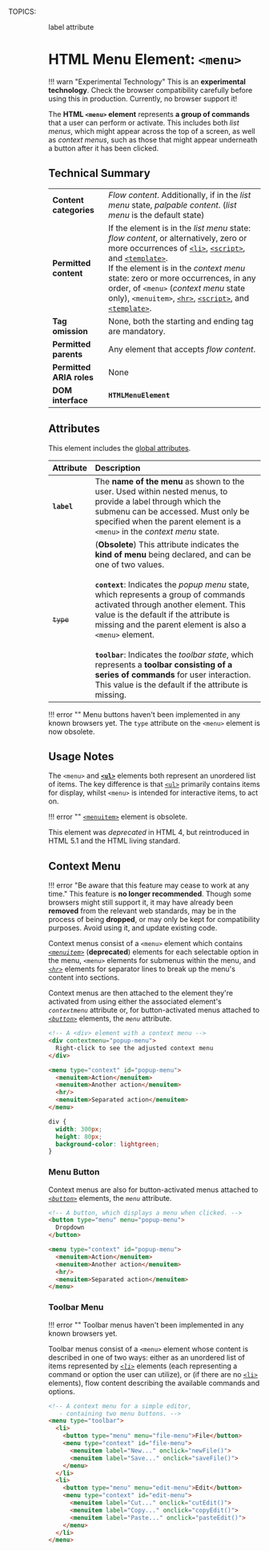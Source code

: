 TOPICS: <menu>
        <menu> label attribute

# HTML Menu Element: `<menu>`

!!! warn "Experimental Technology"
    This is an **experimental technology**.
    Check the browser compatibility carefully before using this in production.
    Currently, no browser support it!

The **HTML `<menu>` element** represents **a group of commands** that a user can perform or activate.
This includes both *list menus*, which might appear across the top of a screen, as well as *context menus*,
such as those that might appear underneath a button after it has been clicked.

## Technical Summary

|  |  |
| :-- | :-- |
| **Content categories** | *Flow content*. Additionally, if in the *list menu* state, *palpable content*. (*list menu* is the default state) |
| **Permitted content** | If the element is in the *list menu* state: *flow content*, or alternatively, zero or more occurrences of [`<li>`](/en/webfrontend/<li>), [`<script>`](/en/webfrontend/<script>), and [`<template>`](/en/webfrontend/<template>).<br>If the element is in the *context menu* state: zero or more occurrences, in any order, of `<menu>` (*context menu* state only), `<menuitem>`, [`<hr>`](/en/webfrontend/<hr>), [`<script>`](/en/webfrontend/<script>), and [`<template>`](/en/webfrontend/<template>). |
| **Tag omission**| None, both the starting and ending tag are mandatory. |
| **Permitted parents** | Any element that accepts *flow content*. |
| **Permitted ARIA roles** | None |
| **DOM interface** | **`HTMLMenuElement`** |

## Attributes

This element includes the [global attributes](/en/webfrontend/HTML_Global_Attributes).

| Attribute | Description |
| :-- | :-- |
| **`label`** | The **name of the menu** as shown to the user. Used within nested menus, to provide a label through which the submenu can be accessed. Must only be specified when the parent element is a `<menu>` in the *context menu* state.
| ~~`type`~~ | (**Obsolete**) This attribute indicates the **kind of menu** being declared, and can be one of two values.<br><br>**`context`**: Indicates the *popup menu* state, which represents a group of commands activated through another element. This value is the default if the attribute is missing and the parent element is also a `<menu>` element.<br><br>**`toolbar`**: Indicates the *toolbar state*, which represents a **toolbar consisting of a series of commands** for user interaction. This value is the default if the attribute is missing.

!!! error ""
    Menu buttons haven't been implemented in any known browsers yet. The `type` attribute on
    the `<menu>` element is now obsolete.

## Usage Notes

The `<menu>` and **[`<ul>`](/en/webfrontend/<ul>)** elements both represent an unordered list of items.
The key difference is that [`<ul>`](/en/webfrontend/<ul>) primarily contains items for display,
whilst `<menu>` is intended for interactive items, to act on.

!!! error ""
    [`<menuitem>`](/en/webfrontend/<menuitem>) element is obsolete.

This element was *deprecated* in HTML 4, but reintroduced in HTML 5.1 and the HTML living standard.

## Context Menu

!!! error "Be aware that this feature may cease to work at any time."
    This feature is **no longer recommended**. Though some browsers might still support it, it may have
    already been **removed** from the relevant web standards, may be in the process of being **dropped**,
    or may only be kept for compatibility purposes. Avoid using it, and update existing code.

Context menus consist of a `<menu>` element
which contains *[`<menuitem>`](/en/webfrontend/<menuitem>)* (**deprecated**) elements for each
selectable option in the menu, `<menu>` elements for submenus within the menu, and *[`<hr>`](/en/webfrontend/<hr>)*
elements for separator lines to break up the menu's content into sections.

Context menus are then
attached to the element they're activated from using either the associated element's *`contextmenu`*
attribute or, for button-activated menus attached to *[`<button>`](/en/webfrontend/<button>)* elements,
the *`menu`* attribute.

```html
<!-- A <div> element with a context menu -->
<div contextmenu="popup-menu">
  Right-click to see the adjusted context menu
</div>

<menu type="context" id="popup-menu">
  <menuitem>Action</menuitem>
  <menuitem>Another action</menuitem>
  <hr/>
  <menuitem>Separated action</menuitem>
</menu>
```

```css
div {
  width: 300px;
  height: 80px;
  background-color: lightgreen;
}
```

### Menu Button

Context menus are also for button-activated menus
attached to *[`<button>`](/en/webfrontend/<button>)* elements, the *`menu`* attribute.

```html
<!-- A button, which displays a menu when clicked. -->
<button type="menu" menu="popup-menu">
  Dropdown
</button>

<menu type="context" id="popup-menu">
  <menuitem>Action</menuitem>
  <menuitem>Another action</menuitem>
  <hr/>
  <menuitem>Separated action</menuitem>
</menu>
```

### Toolbar Menu

!!! error ""
    Toolbar menus haven't been implemented in any known browsers yet.

Toolbar menus consist of a `<menu>` element whose content is described in one of two ways:
either as an unordered list of items represented by *[`<li>`](/en/webfrontend/<li>)* elements
(each representing a command or option the user can utilize), or (if there are no
[`<li>`](/en/webfrontend/<li>) elements), flow content describing the available commands and options.

```html
<!-- A context menu for a simple editor,
   - containing two menu buttons. -->
<menu type="toolbar">
  <li>
    <button type="menu" menu="file-menu">File</button>
    <menu type="context" id="file-menu">
      <menuitem label="New..." onclick="newFile()">
      <menuitem label="Save..." onclick="saveFile()">
    </menu>
  </li>
  <li>
    <button type="menu" menu="edit-menu">Edit</button>
    <menu type="context" id="edit-menu">
      <menuitem label="Cut..." onclick="cutEdit()">
      <menuitem label="Copy..." onclick="copyEdit()">
      <menuitem label="Paste..." onclick="pasteEdit()">
    </menu>
  </li>
</menu>
```
